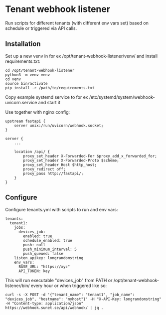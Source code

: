 # Tenant webhook listener

Run scripts for different tenants (with different env vars set) based on schedule or triggered via API calls.

## Installation

Set up a new venv in for ex /opt/tenant-webhook-listener/venv/ and install requirements.txt:

```
cd /opt/tenant-webhook-listener
python3 -m venv venv
cd venv
source bin/activate
pip install -r /path/to/requirements.txt
```

Copy example systemd service to for ex /etc/systemd/system/webhook-uvicorn.service and start it

Use together with nginx config:

```
upstream fastapi {
    server unix:/run/uvicorn/webhook.socket;
}

server {
    ...
    
    location /api/ {
        proxy_set_header X-Forwarded-For $proxy_add_x_forwarded_for;
        proxy_set_header X-Forwarded-Proto $scheme;
        proxy_set_header Host $http_host;
        proxy_redirect off;
        proxy_pass http://fastapi/;
    }
}
```

## Configure

Configure tenants.yml with scripts to run and env vars:

```
tenants:
  tenant1:
    jobs:
      devices_job:
        enabled: true
        schedule_enabled: true
        push: null
        push_minimum_interval: 5
        push_queued: false
    listen_apikey: longrandomstring
    env_vars:
      BASE_URL: "https://xyz"
      API_TOKEN: key
```

This will run executable "devices_job" from PATH or /opt/tenant-webhook-listener/bin/ every hour or when triggered like so:

```
curl -s -X POST -d '{"tenant_name": "tenant1", "job_name": "devices_job", "hostname": "myhost"}' -H "X-API-Key: longrandomstring" -H "Content-type: application/json" https://webhook.sunet.se/api/webhook/ | jq .
```
